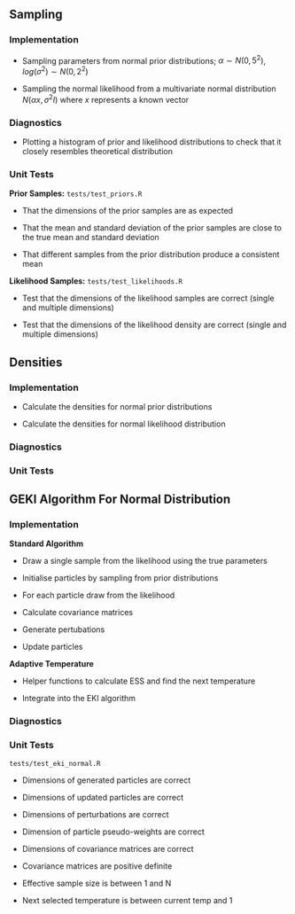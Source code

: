 ## Sampling

### Implementation

-   Sampling parameters from normal prior distributions; $\alpha \sim N(0, 5^2)$, $log(\sigma^2) \sim N(0, 2^2)$

-   Sampling the normal likelihood from a multivariate normal distribution $N(\alpha x, \sigma^2I)$ where $x$ represents a known vector

### Diagnostics

-   Plotting a histogram of prior and likelihood distributions to check that it closely resembles theoretical distribution

### Unit Tests

**Prior Samples:** `tests/test_priors.R`

-   That the dimensions of the prior samples are as expected

-   That the mean and standard deviation of the prior samples are close to the true mean and standard deviation

-   That different samples from the prior distribution produce a consistent mean

**Likelihood Samples:** `tests/test_likelihoods.R`

-   Test that the dimensions of the likelihood samples are correct (single and multiple dimensions)

-   Test that the dimensions of the likelihood density are correct (single and multiple dimensions)

## Densities

### Implementation

-   Calculate the densities for normal prior distributions

-   Calculate the densities for normal likelihood distribution

### **Diagnostics**

### **Unit Tests**

## **GEKI Algorithm For Normal Distribution**

### **Implementation**

**Standard Algorithm**

-   Draw a single sample from the likelihood using the true parameters

-   Initialise particles by sampling from prior distributions

-   For each particle draw from the likelihood

-   Calculate covariance matrices

-   Generate pertubations

-   Update particles

**Adaptive Temperature**

-   Helper functions to calculate ESS and find the next temperature

-   Integrate into the EKI algorithm

### Diagnostics

### Unit Tests

`tests/test_eki_normal.R`

-   Dimensions of generated particles are correct

-   Dimensions of updated particles are correct

-   Dimensions of perturbations are correct

-   Dimension of particle pseudo-weights are correct

-   Dimensions of covariance matrices are correct

-   Covariance matrices are positive definite

-   Effective sample size is between 1 and N

-   Next selected temperature is between current temp and 1
